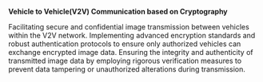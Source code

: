 **Vehicle to Vehicle(V2V) Communication based on Cryptography**

Facilitating secure and confidential image transmission between vehicles within the V2V network.
Implementing advanced encryption standards and robust authentication protocols to ensure only authorized vehicles can exchange encrypted image data.
Ensuring the integrity and authenticity of transmitted image data by employing rigorous verification measures to prevent data tampering or unauthorized alterations during transmission.

